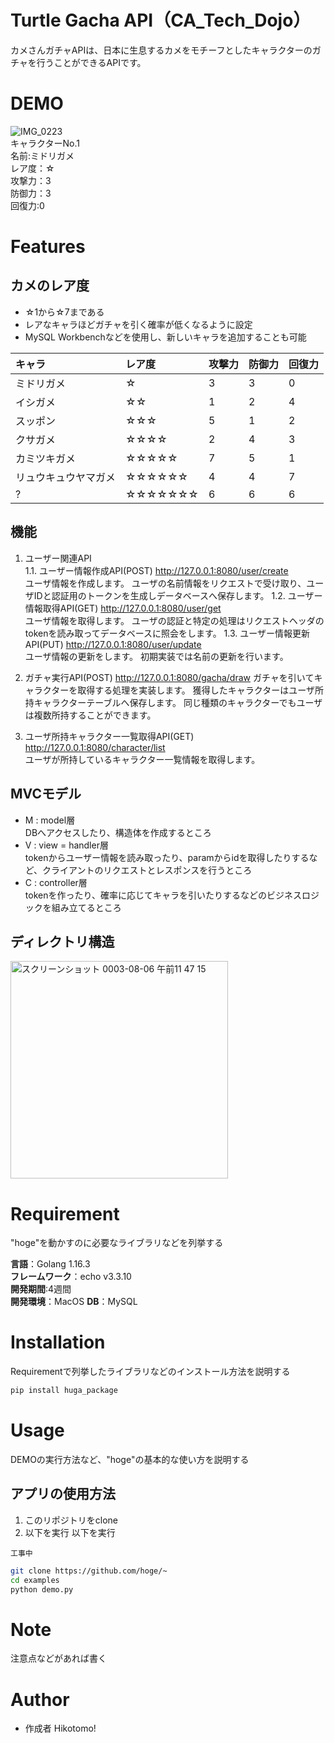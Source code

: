 # Turtle Gacha API（CA_Tech_Dojo）
 
カメさんガチャAPIは、日本に生息するカメをモチーフとしたキャラクターのガチャを行うことができるAPIです。
 
# DEMO
 ![IMG_0223](https://user-images.githubusercontent.com/66200485/128810672-bc73e645-3abb-410c-bc3b-20dd6d759883.JPG)  
キャラクターNo.1   
名前:ミドリガメ  
レア度：☆  
攻撃力：3  
防御力：3  
回復力:0  

# Features

## カメのレア度
- ☆1から☆7まである
- レアなキャラほどガチャを引く確率が低くなるように設定 
- MySQL Workbenchなどを使用し、新しいキャラを追加することも可能  

|キャラ|レア度|攻撃力|防御力|回復力
|:---|:---|:---|:---|:---|
|ミドリガメ|☆|3|3|0|  
|イシガメ|☆☆|1|2|4|
|スッポン|☆☆☆|5|1|2|  
|クサガメ|☆☆☆☆|2|4|3|  
|カミツキガメ|☆☆☆☆☆|7|5|1|  
|リュウキュウヤマガメ|☆☆☆☆☆☆|4|4|7|  
|?|☆☆☆☆☆☆☆|6|6|6|   
 
## 機能
1. ユーザー関連API  
    1.1. ユーザー情報作成API(POST) http://127.0.0.1:8080/user/create  
      ユーザ情報を作成します。
      ユーザの名前情報をリクエストで受け取り、ユーザIDと認証用のトークンを生成しデータベースへ保存します。
    1.2. ユーザー情報取得API(GET) http://127.0.0.1:8080/user/get  
      ユーザ情報を取得します。
      ユーザの認証と特定の処理はリクエストヘッダのtokenを読み取ってデータベースに照会をします。
    1.3. ユーザー情報更新API(PUT) http://127.0.0.1:8080/user/update  
      ユーザ情報の更新をします。
      初期実装では名前の更新を行います。
1. ガチャ実行API(POST) http://127.0.0.1:8080/gacha/draw  ガチャを引いてキャラクターを取得する処理を実装します。
   獲得したキャラクターはユーザ所持キャラクターテーブルへ保存します。
   同じ種類のキャラクターでもユーザは複数所持することができます。


1. ユーザ所持キャラクター一覧取得API(GET) http://127.0.0.1:8080/character/list  
   ユーザが所持しているキャラクター一覧情報を取得します。



## MVCモデル
- M : model層  
DBへアクセスしたり、構造体を作成するところ  
- V : view = handler層  
tokenからユーザー情報を読み取ったり、paramからidを取得したりするなど、クライアントのリクエストとレスポンスを行うところ  
- C : controller層  
tokenを作ったり、確率に応じてキャラを引いたりするなどのビジネスロジックを組み立てるところ  

## ディレクトリ構造
<img width="348" alt="スクリーンショット 0003-08-06 午前11 47 15" src="https://user-images.githubusercontent.com/66200485/128448965-d7221aab-bba7-4bb4-9451-61a886ca71d8.png">

# Requirement
 
"hoge"を動かすのに必要なライブラリなどを列挙する
 
**言語**：Golang 1.16.3  
**フレームワーク**：echo v3.3.10  
**開発期間**:4週間  
**開発環境**：MacOS
**DB**：MySQL  
 
# Installation

Requirementで列挙したライブラリなどのインストール方法を説明する
 
```bash
pip install huga_package
```
 
# Usage
 
DEMOの実行方法など、"hoge"の基本的な使い方を説明する
 
## アプリの使用方法
1. このリポジトリをclone
2. 以下を実行
以下を実行
```
工事中
```
```bash
git clone https://github.com/hoge/~
cd examples
python demo.py
```
 
# Note
 
注意点などがあれば書く
 
# Author
 
* 作成者 Hikotomo!
